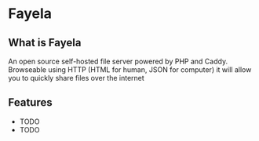 # Fayela

## What is Fayela

An open source self-hosted file server powered by PHP and Caddy.
Browseable using HTTP (HTML for human, JSON for computer) it will allow you to quickly share files over the internet

## Features

- TODO
- TODO